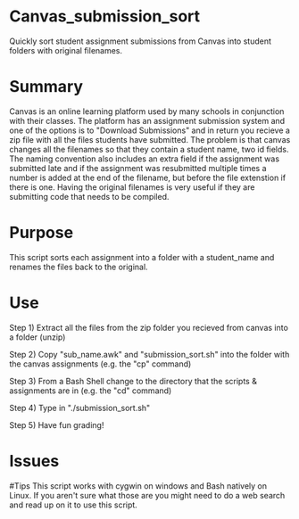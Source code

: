 # Canvas_submission_sort
Quickly sort student assignment submissions from Canvas into student folders with original filenames.

# Summary
Canvas is an online learning platform used by many schools in conjunction with their classes. The platform has an assignment submission system and one of the options is to "Download Submissions" and in return you recieve a zip file with all the files students have submitted. The problem is that canvas changes all the filenames so that they contain a student name, two id fields. The naming convention also includes an extra field if the assignment was submitted late and if the assignment was resubmitted multiple times a number is added at the end of the filename, but before the file extenstion if there is one. Having the original filenames is very useful if they are submitting code that needs to be compiled.

# Purpose
This script sorts each assignment into a folder with a student_name and renames the files back to the original.

# Use
Step 1) Extract all the files from the zip folder you recieved from canvas into a folder (unzip)

Step 2) Copy "sub_name.awk" and "submission_sort.sh" into the folder with the canvas assignments (e.g. the "cp" command)

Step 3) From a Bash Shell change to the directory that the scripts & assignments are in (e.g. the "cd" command)

Step 4) Type in "./submission_sort.sh"

Step 5) Have fun grading!



# Issues

#Tips
This script works with cygwin on windows and Bash natively on Linux. If you aren't sure what those are you might need to do a web search and read up on it to use this script.
